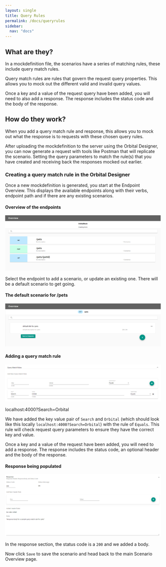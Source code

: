 ```yaml
---
layout: single
title: Query Rules
permalink: /docs/queryrules
sidebar:
  nav: "docs"
---
```


## What are they?

In a mockdefinition file, the scenarios have a series of matching rules, these include query match rules.

Query match rules are rules that govern the request query properties. This allows you to mock out the different
valid and invalid query values.

Once a key and a value of the request query have been added, you will need to also add a response. The response
includes the status code and the body of the response. 

## How do they work?

When you add a query match rule and response, this allows you to mock out what the response is to requests with 
these chosen query rules.

After uploading the mockdefinition to the server using the Orbital Designer, you can now generate a request with 
tools like Postman that will replicate the scenario. Setting the query parameters to match the rule(s) that you 
have created and receiving back the responses mocked out earlier.

### Creating a query match rule in the Orbital Designer

Once a new mockdefinition is generated, you start at the Endpoint Overview. This displays the available endpoints
along with their verbs, endpoint path and if there are any existing scenarios.

#### Overview of the endpoints

![Endpoint Overview](/Orbital-Docs/assets/images/orbital-ui/endpointoverview.png)

Select the endpoint to add a scenario, or update an existing one. There will be a default scenario to get going.

#### The default scenario for /pets

![Scenario Overview](/Orbital-Docs/assets/images/orbital-ui/scenariooverview.png)

#### Adding a query match rule

![Query Request Match - Request](/Orbital-Docs/assets/images/request-match-rules/addingquerymatchrule.png)

localhost:4000?Search=Orbital

We have added the key value pair of ```Search``` and ```Orbital``` (which should look like 
this locally ```localhost:4000?Search=Orbital```) with the rule of ```Equals```. This
rule will check request query parameters to ensure they have the correct key and value.

Once a key and a value of the request have been added, you will need to add a response. The response includes
the status code, an optional header and the body of the response. 

#### Response being populated

![Query Request Match - Response](/Orbital-Docs/assets/images/request-match-rules/addingquerymatchruleresponse.png)

In the response section, the status code is a ```200``` and we added a body.

Now click ```Save``` to save the scenario and head back to the main Scenario Overview page.

